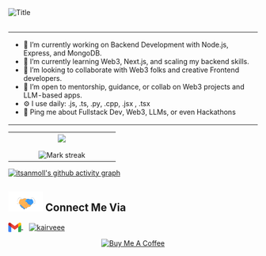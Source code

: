 <div align="left">
  <img src="https://readme-typing-svg.herokuapp.com?font=Architects+Daughter&color=%2338C2FF&size=50&center=true&vCenter=true&height=60&width=600&lines=Heyyy!+I'm+Anmol;Welcome+to+my+profile!" alt="Title"></img>
</div>

<br>

<table align="center">
<tr border="none">
<td width="50%" align="left">

- 🔭 I’m currently working on Backend Development with Node.js, Express, and MongoDB.
- 🌱 I’m currently learning Web3, Next.js, and scaling my backend skills.
- 👯 I’m looking to collaborate with Web3 folks and creative Frontend developers.
- 🤔 I’m open to mentorship, guidance, or collab on Web3 projects and LLM-based apps.
- ⚙️ I use daily: .js, .ts, .py, .cpp, .jsx , .tsx
- 💬 Ping me about Fullstack Dev, Web3, LLMs, or even Hackathons

</td>

</tr>
</table>

<table align="center">
<tr border="none">
<td width="50%" align="center">

  <img  align="center"  src="https://github-readme-stats.vercel.app/api?username=itsanmoll&theme=chartreuse-dark&show_icons=true&count_private=true" />
  <br></br>
  <img  title="🔥 Get streak stats for your profile at git.io/streak-stats" alt="Mark streak" src="https://github-readme-streak-stats.herokuapp.com/?user=itsanmoll&theme=chartreuse-dark&hide_border=false" /> 
</td>

</tr>
</table>

[![itsanmoll's github activity graph](https://github-readme-activity-graph.vercel.app/graph?username=itsanmoll&theme=react-dark)](https://github.com/ashutosh00710/github-readme-activity-graph)

## <img src='https://raw.githubusercontent.com/ashu-guo/ashu-guo/main/assets/handshake.gif' width="70px" height="40px"> Connect Me Via

  <a href="mailto:anmolbhardwajinv@gmail.com" >
    <img align="center" alt="kairvee | Gmail" width="26px" src="https://raw.githubusercontent.com/ashu-guo/ashu-guo/master/assets/gmail.svg" />
  </a> &nbsp;&nbsp;
  <a href="https://twitter.com/anmol0b" target="blank"><img align="center" src="https://raw.githubusercontent.com/rahuldkjain/github-profile-readme-generator/master/src/images/icons/Social/twitter.svg" alt="kairveee" height="30" width="40" /></a>

<p>

<div align="center"><a href="https://buymeacoffee.com/itsanmollll" target="_blank">
<img src="https://cdn.buymeacoffee.com/buttons/v2/default-yellow.png" alt="Buy Me A Coffee" class style="height: 60px !important;width: 217px !important;" ></a></div>

